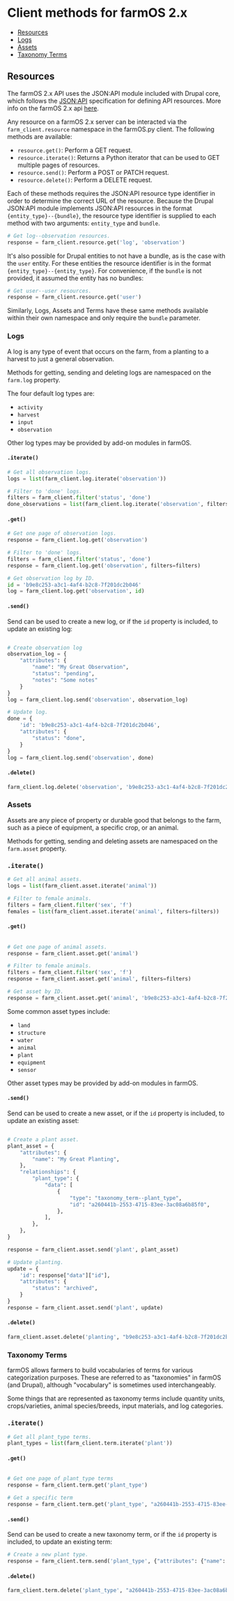 # Client methods for farmOS 2.x

- [Resources](#resources)
- [Logs](#logs)
- [Assets](#assets)
- [Taxonomy Terms](#taxonomy-terms)

## Resources

The farmOS 2.x API uses the JSON:API module included with Drupal core, which 
follows the [JSON:API](https://jsonapi.org/) specification for defining API 
resources. More info on the farmOS 2.x api 
[here](https://2x.farmos.org/development/api/).

Any resource on a farmOS 2.x server can be interacted via the
`farm_client.resource` namespace in the farmOS.py client. The following methods
are available:
- `resource.get()`: Perform a GET request.
- `resource.iterate()`: Returns a Python iterator that can be used to GET
  multiple pages of resources.
- `resource.send()`: Perform a POST or PATCH request.
- `resource.delete()`: Perform a DELETE request.

Each of these methods requires the JSON:API resource type identifier in order 
to determine the correct URL of the resource. Because the Drupal JSON:API module
implements JSON:API resources in the format `{entity_type}--{bundle}`,
the resource type identifier is supplied to each method with two arguments:
`entity_type` and `bundle`.

```python
# Get log--observation resources.
response = farm_client.resource.get('log', 'observation')
```

It's also possible for Drupal entities to not have a bundle, as is the case 
with the `user` entity. For these entities the resource identifier is in the
format `{entity_type}--{entity_type}`. For convenience, if the `bundle` is not
provided, it assumed the entity has no bundles:

```python
# Get user--user resources.
response = farm_client.resource.get('user')
```

Similarly, Logs, Assets and Terms have these same methods available within
their own namespace and only require the `bundle` parameter.
    
### Logs

A log is any type of event that occurs on the farm, from a planting to a 
harvest to just a general observation.

Methods for getting, sending and deleting logs are namespaced on the `farm.log`
property.

The four default log types are:

- `activity`
- `harvest`
- `input`
- `observation`

Other log types may be provided by add-on modules in farmOS.

#### `.iterate()`

```python
# Get all observation logs.
logs = list(farm_client.log.iterate('observation'))

# Filter to 'done' logs.
filters = farm_client.filter('status', 'done')
done_observations = list(farm_client.log.iterate('observation', filters=filters))
```

#### `.get()`

```python
# Get one page of observation logs.
response = farm_client.log.get('observation')

# Filter to 'done' logs.
filters = farm_client.filter('status', 'done')
response = farm_client.log.get('observation', filters=filters)

# Get observation log by ID.
id = 'b9e8c253-a3c1-4af4-b2c8-7f201dc2b046'
log = farm_client.log.get('observation', id)
```

#### `.send()`

Send can be used to create a new log, or if the `id` property is included, to
update an existing log:

```python

# Create observation log
observation_log = {
    "attributes": {
        "name": "My Great Observation",
        "status": "pending",
        "notes": "Some notes"       
    } 
}
log = farm_client.log.send('observation', observation_log)

# Update log.
done = {
    'id': 'b9e8c253-a3c1-4af4-b2c8-7f201dc2b046',
    "attributes": {
        "status": "done",
    }
}
log = farm_client.log.send('observation', done)
```

#### `.delete()`

```python
farm_client.log.delete('observation', 'b9e8c253-a3c1-4af4-b2c8-7f201dc2b046')
```

### Assets

Assets are any piece of property or durable good that belongs to the farm, such
as a piece of equipment, a specific crop, or an animal.

Methods for getting, sending and deleting assets are namespaced on the
`farm.asset` property.

### `.iterate()`

```python
# Get all animal assets.
logs = list(farm_client.asset.iterate('animal'))

# Filter to female animals.
filters = farm_client.filter('sex', 'f')
females = list(farm_client.asset.iterate('animal', filters=filters))
```

#### `.get()`

```python

# Get one page of animal assets.
response = farm_client.asset.get('animal')

# Filter to female animals.
filters = farm_client.filter('sex', 'f')
response = farm_client.asset.get('animal', filters=filters)

# Get asset by ID.
response = farm_client.asset.get('animal', 'b9e8c253-a3c1-4af4-b2c8-7f201dc2b046')
```

Some common asset types include:

- `land`
- `structure`  
- `water`  
- `animal`
- `plant`
- `equipment`
- `sensor`

Other asset types may be provided by add-on modules in farmOS.

#### `.send()`

Send can be used to create a new asset, or if the `id` property is included, to update an existing asset:

```python

# Create a plant asset.
plant_asset = {
    "attributes": {
        "name": "My Great Planting",
    },
    "relationships": {
        "plant_type": {
            "data": [
                {
                    "type": "taxonomy_term--plant_type",
                    "id": "a260441b-2553-4715-83ee-3ac08a6b85f0",
                },
            ],
        },
    },
}

response = farm_client.asset.send('plant', plant_asset)

# Update planting.
update = {
    'id': response["data"]["id"],
    "attributes": {
        "status": "archived",
    }
}
response = farm_client.asset.send('plant', update)
```

#### `.delete()`

```python
farm_client.asset.delete('planting', "b9e8c253-a3c1-4af4-b2c8-7f201dc2b046")
```

### Taxonomy Terms

farmOS allows farmers to build vocabularies of terms for various categorization
purposes. These are referred to as "taxonomies" in farmOS (and Drupal), although
"vocabulary" is sometimes used interchangeably.

Some things that are represented as taxonomy terms include quantity units,
crops/varieties, animal species/breeds, input materials, and log categories.

### `.iterate()`

```python
# Get all plant_type terms.
plant_types = list(farm_client.term.iterate('plant'))
```

#### `.get()`

```python

# Get one page of plant_type terms
response = farm_client.term.get('plant_type')

# Get a specific term
response = farm_client.term.get('plant_type', "a260441b-2553-4715-83ee-3ac08a6b85f0")
```

#### `.send()`

Send can be used to create a new taxonomy term, or if the `id` property is included, to update an existing term:

```python
# Create a new plant type.
response = farm_client.term.send('plant_type', {"attributes": {"name": "Corn"}})
```

#### `.delete()`

```python
farm_client.term.delete('plant_type', "a260441b-2553-4715-83ee-3ac08a6b85f0")
```
